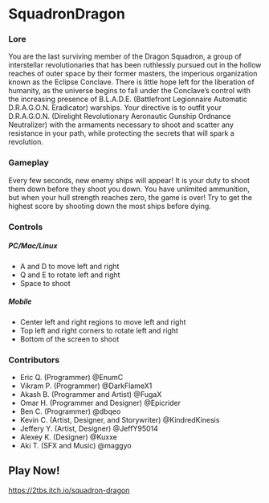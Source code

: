 # SquadronDragon

### Lore
You are the last surviving member of the Dragon Squadron, 
a group of interstellar revolutionaries that has been ruthlessly pursued out in the hollow reaches of outer space by their former masters,
the imperious organization known as the Eclipse Conclave. 
There is little hope left for the liberation of humanity,
as the universe begins to fall under the Conclave’s control with the increasing presence of B.L.A.D.E. 
(Battlefront Legionnaire Automatic D.R.A.G.O.N. Eradicator) warships. 
Your directive is to outfit your D.R.A.G.O.N. (Direlight Revolutionary Aeronautic Gunship Ordnance Neutralizer) 
with the armaments necessary to shoot and scatter any resistance in your path, 
while protecting the secrets that will spark a revolution.

### Gameplay

Every few seconds, new enemy ships will appear! It is your duty to shoot them down before they shoot you down. 
You have unlimited ammunition, but when your hull strength reaches zero, the game is over! Try to get the highest
score by shooting down the most ships before dying.

### Controls

##### PC/Mac/Linux
 - A and D to move left and right
 - Q and E to rotate left and right
 - Space to shoot
 
##### Mobile
 - Center left and right regions to move left and right
 - Top left and right corners to rotate left and right
 - Bottom of the screen to shoot
 
 ### Contributors
  - Eric Q. (Programmer) @EnumC
  - Vikram P. (Programmer) @DarkFlameX1
  - Akash B. (Programmer and Artist) @FugaX
  - Omar H. (Programmer and Designer) @Epicrider
  - Ben C. (Programmer) @dbqeo
  - Kevin C. (Artist, Designer, and Storywriter) @KindredKinesis
  - Jeffery Y. (Artist, Designer) @JeffY95014
  - Alexey K. (Designer) @Kuxxe
  - Aki T. (SFX and Music) @maggyo
  
  ## Play Now!
  https://2tbs.itch.io/squadron-dragon

